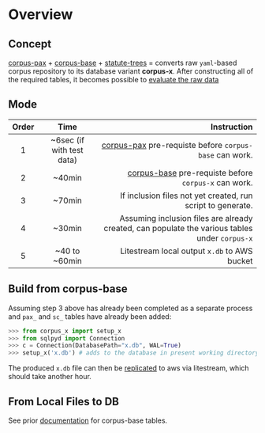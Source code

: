 # Overview

## Concept

[corpus-pax](https://github.com/justmars/corpus-pax) + [corpus-base](https://github.com/justmars/corpus-base) + [statute-trees](https://github.com/justmars/statute-trees) = converts raw `yaml`-based corpus repository to its database variant **corpus-x**. After constructing all of the required tables, it becomes possible to [evaluate the raw data](evaluation.md)

## Mode

Order | Time | Instruction
:--:|:--:|--:
1 | ~6sec (if with test data) | [corpus-pax](https://github.com/justmars/corpus-pax#read-me) pre-requiste before `corpus-base` can work.
2 | ~40min | [corpus-base](https://github.com/justmars/corpus-base#read-me) pre-requiste before `corpus-x` can work.
3 | ~70min | If inclusion files not yet created, run script to generate.
4 | ~30min | Assuming inclusion files are already created, can populate the various tables under `corpus-x`
5 | ~40 to ~60min | Litestream local output `x.db` to AWS bucket

## Build from corpus-base

Assuming step 3 above has already been completed as a separate process and `pax_` and `sc_` tables have already been added:

```py
>>> from corpus_x import setup_x
>>> from sqlpyd import Connection
>>> c = Connection(DatabasePath="x.db", WAL=True)
>>> setup_x('x.db') # adds to the database in present working directory, takes ~2300 seconds or ~40 minutes
```

The produced `x.db` file can then be [replicated](replication.md) to aws via litestream, which should take another hour.

## From Local Files to DB

See prior [documentation](https://github.com/justmars/corpus-base) for corpus-base tables.
